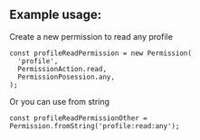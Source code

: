 ## Example usage:

Create a new permission to read any profile

```
const profileReadPermission = new Permission(
  'profile',
  PermissionAction.read,
  PermissionPosession.any,
);
```

Or you can use from string
```
const profileReadPermissionOther = Permission.fromString('profile:read:any');
```